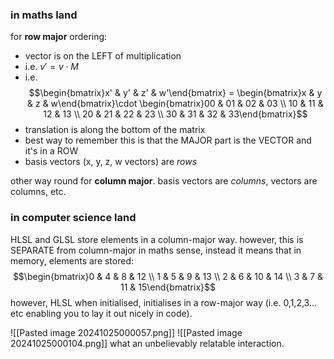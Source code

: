 ### in maths land
for **row major** ordering:
- vector is on the LEFT of multiplication
- i.e. $v'=v \cdot M$ 
- i.e. $$\begin{bmatrix}x' & y' & z' & w'\end{bmatrix} = \begin{bmatrix}x & y & z & w\end{bmatrix}\cdot \begin{bmatrix}00 & 01 & 02 & 03 \\ 10 & 11 & 12 & 13 \\ 20 & 21 & 22 & 23 \\ 30 & 31 & 32 & 33\end{bmatrix}$$
- translation is along the bottom of the matrix
- best way to remember this is that the MAJOR part is the VECTOR and it's in a ROW
- basis vectors (x, y, z, w vectors) are *rows*

other way round for **column major**. basis vectors are *columns*, vectors are columns, etc.

### in computer science land
HLSL and GLSL store elements in a column-major way. however, this is SEPARATE from column-major in maths sense, instead it means that in memory, elements are stored:
$$\begin{bmatrix}0 & 4 & 8 & 12 \\ 1 & 5 & 9 & 13 \\ 2 & 6 & 10 & 14 \\ 3 & 7 & 11 & 15\end{bmatrix}$$
however, HLSL when initialised, initialises in a row-major way (i.e. 0,1,2,3... etc enabling you to lay it out nicely in code).

![[Pasted image 20241025000057.png]]
![[Pasted image 20241025000104.png]]
what an unbelievably relatable interaction.